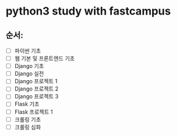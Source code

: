 # python3 study with fastcampus


## 순서: 

- [ ] 파이썬 기초
- [ ] 웹 기본 및 프론트엔드 기초
- [ ] Django 기초
- [ ] Django 실전
- [ ] Django 프로젝트 1
- [ ] Django 프로젝트 2
- [ ] Django 프로젝트 3
- [ ] Flask 기초
- [ ] Flask 프로젝트 1
- [ ] 크롤링 기초
- [ ] 크롤링 심화
